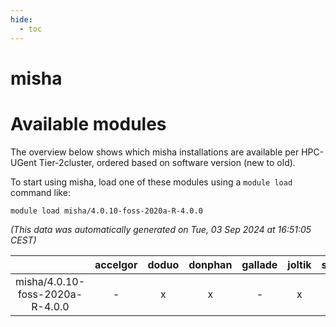```yaml
---
hide:
  - toc
---
```


misha
=====

# Available modules


The overview below shows which misha installations are available per HPC-UGent Tier-2cluster, ordered based on software version (new to old).

To start using misha, load one of these modules using a `module load` command like:

```shell
module load misha/4.0.10-foss-2020a-R-4.0.0
```

*(This data was automatically generated on Tue, 03 Sep 2024 at 16:51:05 CEST)*  

| |accelgor|doduo|donphan|gallade|joltik|shinx|skitty|
| :---: | :---: | :---: | :---: | :---: | :---: | :---: | :---: |
|misha/4.0.10-foss-2020a-R-4.0.0|-|x|x|-|x|-|x|
